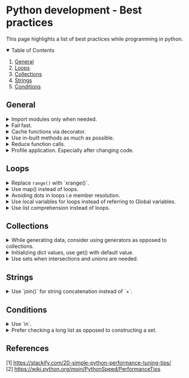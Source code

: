  # Python development - Best practices
 This page highlights a list of best practices while programming in python.
 
 <!-- TABLE OF CONTENTS -->
<details open="open">
  <summary>Table of Contents</summary>
  <ol>
    <li>
      <a href="#general">General</a>
    </li>
    <li>
      <a href="#loops">Loops</a>
    </li>
    <li>
        <a href="#collections">Collections</a>
    </li>
    <li>
        <a href="#strings">Strings</a>
    </li>
    <li>
        <a href="#conditions">Conditions</a>
    </li>
  </ol>
</details>

## General

<details>
 <summary>Import modules only when needed.</summary>
 <p>
 </p>
</details>

<details>
 <summary>Fail fast.</summary>
 <p>
 </p>
</details>

<details>
 <summary>Cache functions via decorator.</summary>
 <p>
 </p>
</details>

<details>
 <summary>Use in-built methods as much as possible.</summary>
 <p>
 sort()
 reduce()
 map()
 etc
 </p>
</details>

<details>
 <summary>Reduce function calls.</summary>
 <p>
  
 ```python
 import time
 x = 0
 def doit1(i):
     global x
     x = x + i

 list = range(100000)
 t = time.time()
 for i in list:
     doit1(i)

 print "%.3f" % (time.time()-t)
 ```
 vs.
 ```python
 import time
 x = 0
 def doit2(list):
     global x
     for i in list:
         x = x + i

 list = range(100000)
 t = time.time()
 doit2(list)
 ```
 </p>
 </details>

<details>
 <summary>Profile application. Especially after changing code.</summary>
 <p>
 </p>
</details>

## Loops

<details>
 <summary>Replace <code>range()</code> with `xrange()`.</summary>
 <p>
 `range()` loads all the numbers in memory, whereas `xrange()` returns a generator that lazily loads the next number when needed.
   ```python
   lol = 1243
   pop = 1323
   ```
 </p>
</details>

<details>
 <summary>Use map() instead of loops.</summary>
 <p>
  To use c compiled code instead of interpreted code.
 </p>
</details>

<details>
 <summary>Avoiding dots in loops i.e member resolution.</summary>
 <p>
 </p>
</details>

<details>
 <summary>Use local variables for loops instead of referring to Global variables.</summary>
 <p>
 </p>
</details>

<details>
 <summary>Use list comprehension instead of loops.</summary>
 <p>
 </p>
</details>

## Collections

<details>
 <summary>While generating data, consider using generators as opposed to collections.</summary>
 <p>
  As when using a collection like a list or set, all the elements need to be generated and stored in memory.
  Whereas, a generator lazily generates elements only when the iteration needs it
 </p>
</details>

<details>
 <summary>Initializing dict values, use get() with default value.</summary>
 <p>
 </p>
</details>

<details>
 <summary>Use sets when intersections and unions are needed.</summary>
 <p>
 </p>
</details>

## Strings

<details>
 <summary>Use `join()` for string concatenation instead of `+`.</summary>
 <p>
 </p>
</details>

## Conditions

<details>
 <summary>Use `in`.</summary>
 <p>
 </p>
</details>

<details>
 <summary>Prefer checking a long list as opposed to constructing a set.</summary>
 <p>
  
   ```python
   if animal in set(animals):

   if animal in animals:
   ```
 </p>
</details>


## References
[1] https://stackify.com/20-simple-python-performance-tuning-tips/ <br>
[2] https://wiki.python.org/moin/PythonSpeed/PerformanceTips
